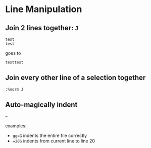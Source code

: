 Line Manipulation
=================

Join 2 lines together: `J`
---------------------

```
test
test
```
goes to

`testtest`

Join every other line of a selection together
---------------------------------------------
```
:%norm J
```

Auto-magically indent
---------------------
`=`

examples:
* `gg=G` indents the entire file correctly
* `=20G` indents from current line to line 20
